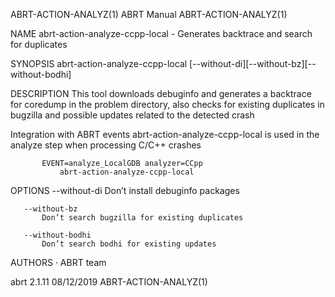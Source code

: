 ABRT-ACTION-ANALYZ(1)                                                                            ABRT Manual                                                                            ABRT-ACTION-ANALYZ(1)



NAME
       abrt-action-analyze-ccpp-local - Generates backtrace and search for duplicates

SYNOPSIS
       abrt-action-analyze-ccpp-local [--without-di][--without-bz][--without-bodhi]

DESCRIPTION
       This tool downloads debuginfo and generates a backtrace for coredump in the problem directory, also checks for existing duplicates in bugzilla and possible updates related to the detected crash

   Integration with ABRT events
       abrt-action-analyze-ccpp-local is used in the analyze step when processing C/C++ crashes

           EVENT=analyze_LocalGDB analyzer=CCpp
               abrt-action-analyze-ccpp-local

OPTIONS
       --without-di
           Don’t install debuginfo packages

       --without-bz
           Don’t search bugzilla for existing duplicates

       --without-bodhi
           Don’t search bodhi for existing updates

AUTHORS
       ·   ABRT team



abrt 2.1.11                                                                                       08/12/2019                                                                            ABRT-ACTION-ANALYZ(1)
